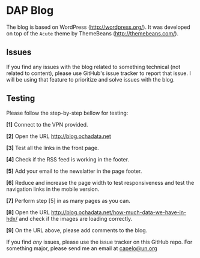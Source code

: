 DAP Blog 
===============================

The blog is based on WordPress (http://wordpress.org/). It was developed on top of the `Acute` theme by ThemeBeans (http://themebeans.com/). 


Issues
------

If you find any issues with the blog related to something technical (not related to content), please use GitHub's issue tracker to report that issue. I will be using that feature to prioritize and solve issues with the blog.


Testing
-------

Please follow the step-by-step bellow for testing: 

**[1]** Connect to the VPN provided.

**[2]** Open the URL http://blog.ochadata.net

**[3]** Test all the links in the front page.

**[4]** Check if the RSS feed is working in the footer. 

**[5]** Add your email to the newslatter in the page footer.

**[6]** Reduce and increase the page width to test responsiveness and test the navigation links in the mobile version.

**[7]** Perform step [5] in as many pages as you can. 

**[8]** Open the URL http://blog.ochadata.net/how-much-data-we-have-in-hdx/ and check if the images are loading correctly.

**[9]** On the URL above, please add comments to the blog. 



If you find *any* issues, please use the issue tracker on this GitHub repo. For something major, please send me an email at capelo@un.org

